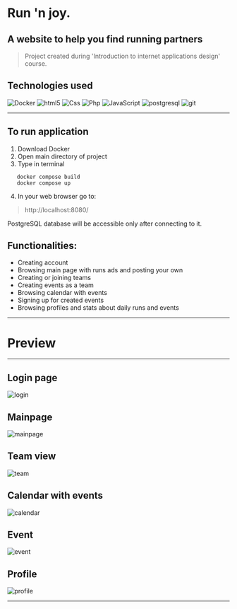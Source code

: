 # Run 'n joy. 
## A website to help you find running partners

> Project created during 'Introduction to internet applications design' course.


## Technologies used

<img alt="Docker" src="https://img.shields.io/badge/-Docker-46a2f1?style=flat-square&logo=docker&logoColor=white" />
<img alt="html5" src="https://img.shields.io/badge/-HTML5-E34F26?style=flat-square&logo=html5&logoColor=white" />
<img alt="Css" src="https://img.shields.io/badge/CSS-239120?&style=flat-square&logo=css3&logoColor=white" />
<img alt="Php" src="https://img.shields.io/badge/php-%23777BB4.svg?style=flat-square&logo=php&logoColor=white" />
<img alt="JavaScript" src="https://img.shields.io/badge/JavaScript-323330?style=flat-square&logo=javascript&logoColor=F7DF1E" />
<img alt="postgresql" src="https://img.shields.io/badge/PostgreSQL-316192?style=flat-square&logo=postgresql&logoColor=white" />
<img alt="git" src="https://img.shields.io/badge/-Git-F05032?style=flat-square&logo=git&logoColor=white" />

*** 
## To run application

1. Download Docker
2. Open main directory of project
3. Type in terminal
```
   docker compose build
   docker compose up
```
4. In your web browser go to:
> http://localhost:8080/

PostgreSQL database will be accessible only after connecting to it.

## Functionalities:
* Creating account
* Browsing main page with runs ads and posting your own
* Creating or joining teams
* Creating events as a team
* Browsing calendar with events
* Signing up for created events
* Browsing profiles and stats about daily runs and events
***

# Preview

***
## Login page
![login](../login.png)
## Mainpage
![mainpage](../mainpage.png)
## Team view
![team](../team.png)
## Calendar with events
![calendar](../calendar.png)
## Event
![event](../event.png)
## Profile
![profile](../profile.png)
***